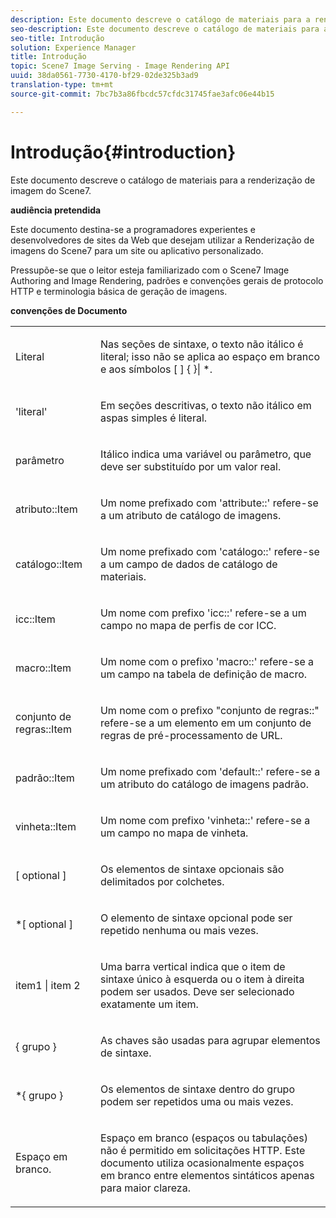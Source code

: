 ```yaml
---
description: Este documento descreve o catálogo de materiais para a renderização de imagem do Scene7.
seo-description: Este documento descreve o catálogo de materiais para a renderização de imagem do Scene7.
seo-title: Introdução
solution: Experience Manager
title: Introdução
topic: Scene7 Image Serving - Image Rendering API
uuid: 38da0561-7730-4170-bf29-02de325b3ad9
translation-type: tm+mt
source-git-commit: 7bc7b3a86fbcdc57cfdc31745fae3afc06e44b15

---
```



# Introdução{#introduction}

Este documento descreve o catálogo de materiais para a renderização de imagem do Scene7.

**audiência pretendida**

Este documento destina-se a programadores experientes e desenvolvedores de sites da Web que desejam utilizar a Renderização de imagens do Scene7 para um site ou aplicativo personalizado.

Pressupõe-se que o leitor esteja familiarizado com o Scene7 Image Authoring and Image Rendering, padrões e convenções gerais de protocolo HTTP e terminologia básica de geração de imagens.

**convenções de Documento**

<table id="simpletable_E96BA470B3CE4266A9E6ED0440A56C40"> 
 <tr class="strow"> 
  <td class="stentry"> <p>Literal </p> </td> 
  <td class="stentry"> <p>Nas seções de sintaxe, o texto não itálico é literal; isso não se aplica ao espaço em branco e aos símbolos [ ] { }| *. </p> </td> 
 </tr> 
 <tr class="strow"> 
  <td class="stentry"> <p>'literal' </p> </td> 
  <td class="stentry"> <p>Em seções descritivas, o texto não itálico em aspas simples é literal. </p> </td> 
 </tr> 
 <tr class="strow"> 
  <td class="stentry"> <p> <span class="varname"> parâmetro </span> </p> </td> 
  <td class="stentry"> <p>Itálico indica uma variável ou parâmetro, que deve ser substituído por um valor real. </p> </td> 
 </tr> 
 <tr class="strow"> 
  <td class="stentry"> <p> <span class="codeph"> atributo::Item </span> </p> </td> 
  <td class="stentry"> <p>Um nome prefixado com 'attribute::' refere-se a um atributo de catálogo de imagens. </p> </td> 
 </tr> 
 <tr class="strow"> 
  <td class="stentry"> <span class="codeph"> catálogo::Item </span> </td> 
  <td class="stentry"> <p>Um nome prefixado com 'catálogo::' refere-se a um campo de dados de catálogo de materiais. </p> </td> 
 </tr> 
 <tr class="strow"> 
  <td class="stentry"> <p> <span class="codeph"> icc::Item </span> </p> </td> 
  <td class="stentry"> <p>Um nome com prefixo 'icc::' refere-se a um campo no mapa de perfis de cor ICC. </p> </td> 
 </tr> 
 <tr class="strow"> 
  <td class="stentry"> <p> <span class="codeph"> macro::Item </span> </p> </td> 
  <td class="stentry"> <p>Um nome com o prefixo 'macro::' refere-se a um campo na tabela de definição de macro. </p> </td> 
 </tr> 
 <tr class="strow"> 
  <td class="stentry"> <p> <span class="codeph"> conjunto de regras::Item </span> </p> </td> 
  <td class="stentry"> <p>Um nome com o prefixo "conjunto de regras::" refere-se a um elemento em um conjunto de regras de pré-processamento de URL. </p> </td> 
 </tr> 
 <tr class="strow"> 
  <td class="stentry"> <p> <span class="codeph"> padrão::Item </span> </p> </td> 
  <td class="stentry"> <p>Um nome prefixado com 'default::' refere-se a um atributo do catálogo de imagens padrão. </p> </td> 
 </tr> 
 <tr class="strow"> 
  <td class="stentry"> <p> <span class="codeph"> vinheta::Item </span> </p> </td> 
  <td class="stentry"> <p>Um nome com prefixo 'vinheta::' refere-se a um campo no mapa de vinheta. </p> </td> 
 </tr> 
 <tr class="strow"> 
  <td class="stentry"> <p>[ <span class="varname"> optional </span> ] </p> </td> 
  <td class="stentry"> <p>Os elementos de sintaxe opcionais são delimitados por colchetes. </p> </td> 
 </tr> 
 <tr class="strow"> 
  <td class="stentry"> <p>*[ <span class="varname"> optional </span> ] </p> </td> 
  <td class="stentry"> <p>O elemento de sintaxe opcional pode ser repetido nenhuma ou mais vezes. </p> </td> 
 </tr> 
 <tr class="strow"> 
  <td class="stentry"> <p> <span class="varname"> item1 </span>| <span class="varname"> item 2 </span> </p> </td> 
  <td class="stentry"> <p>Uma barra vertical indica que o item de sintaxe único à esquerda ou o item à direita podem ser usados. Deve ser selecionado exatamente um item. </p> </td> 
 </tr> 
 <tr class="strow"> 
  <td class="stentry"> <p>{ <span class="varname"> grupo </span> } </p> </td> 
  <td class="stentry"> <p>As chaves são usadas para agrupar elementos de sintaxe. </p> </td> 
 </tr> 
 <tr class="strow"> 
  <td class="stentry"> <p>*{ <span class="varname"> grupo </span> } </p> </td> 
  <td class="stentry"> <p>Os elementos de sintaxe dentro do grupo podem ser repetidos uma ou mais vezes. </p> </td> 
 </tr> 
 <tr class="strow"> 
  <td class="stentry"> <p>Espaço em branco. </p> </td> 
  <td class="stentry"> <p>Espaço em branco (espaços ou tabulações) não é permitido em solicitações HTTP. Este documento utiliza ocasionalmente espaços em branco entre elementos sintáticos apenas para maior clareza. </p> </td> 
 </tr> 
</table>

